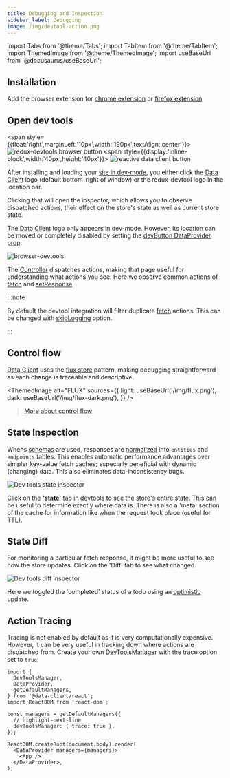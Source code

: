 ```yaml
---
title: Debugging and Inspection
sidebar_label: Debugging
image: /img/devtool-action.png
---
```

import Tabs from '@theme/Tabs';
import TabItem from '@theme/TabItem';
import ThemedImage from '@theme/ThemedImage';
import useBaseUrl from '@docusaurus/useBaseUrl';

## Installation

Add the browser extension for
[chrome extension](https://chrome.google.com/webstore/detail/redux-devtools/lmhkpmbekcpmknklioeibfkpmmfibljd?hl=en)
or
[firefox extension](https://addons.mozilla.org/en-US/firefox/addon/reduxdevtools/)

## Open dev tools

<span style={{float:'right',marginLeft:'10px',width:'190px',textAlign:'center'}}>
![redux-devtools browser button](/img/devtools-browser-button.png)
<span style={{display:'inline-block',width:'40px',height:'40px'}}>
![reactive data client button](/img/client-logo.svg)
</span>
</span>

After installing and loading your [site in dev-mode](https://webpack.js.org/guides/development/), you either
click the <abbr title="Reactive Data Client">Data Client</abbr> logo (default bottom-right of window) or the
redux-devtool logo in the location bar.

Clicking that will open the inspector, which allows you to observe dispatched actions,
their effect on the store's state as well as current store state.

The <abbr title="Reactive Data Client">Data Client</abbr> logo only appears in dev-mode. However, its
location can be moved or completely disabled by setting the [devButton DataProvider prop](../api/DataProvider.md#devbutton).

![browser-devtools](/img/devtool-action.png 'Reactive Data Client devtools')

The [Controller](../api/Controller.md) dispatches actions, making that page useful for understanding
what actions you see. Here we observe common actions of [fetch](../api/Controller.md#fetch)
and [setResponse](../api/Controller.md#setResponse).

:::note

By default the devtool integration will filter duplicate [fetch](../api/Controller.md#fetch) actions.
This can be changed with [skipLogging](../api/DevToolsManager.md#skiplogging) option.

:::

## Control flow

<abbr title="Reactive Data Client">Data Client</abbr> uses the [flux store](https://facebookarchive.github.io/flux/docs/in-depth-overview/) pattern, making debugging
straightforward as each change is traceable and descriptive.

<ThemedImage
  alt="FLUX"
  sources={{
    light: useBaseUrl('/img/flux.png'),
    dark: useBaseUrl('/img/flux-dark.png'),
  }}
/>

> [More about control flow](../concepts/managers.md)

## State Inspection

Whens [schemas](/rest/api/schema) are used, responses are [normalized](../concepts/normalization.md) into `entities`
and `endpoints` tables. This enables automatic performance advantages over simpler key-value fetch caches; especially
beneficial with dynamic (changing) data. This also eliminates data-inconsistency bugs.

![Dev tools state inspector](/img/devtool-state.png 'Reactive Data Client devtools state inspector')

Click on the **'state'**
tab in devtools to see the store's entire state. This can be useful to determine exactly where data is. There is
also a 'meta' section of the cache for information like when the request took place (useful for [TTL](../concepts/expiry-policy.md)).

## State Diff

For monitoring a particular fetch response, it might be more useful to see how the store updates.
Click on the 'Diff' tab to see what changed.

![Dev tools diff inspector](/img/devtool-diff.png 'Reactive Data Client devtools diff')

Here we toggled the 'completed' status of a todo using an [optimistic update](/rest/guides/optimistic-updates).

## Action Tracing

Tracing is not enabled by default as it is very computationally expensive. However, it can be very useful
in tracking down where actions are dispatched from. Create your own [DevToolsManager](../api/DevToolsManager.md)
with the trace option set to `true`:

```tsx title="index.tsx"
import {
  DevToolsManager,
  DataProvider,
  getDefaultManagers,
} from '@data-client/react';
import ReactDOM from 'react-dom';

const managers = getDefaultManagers({
  // highlight-next-line
  devToolsManager: { trace: true },
});

ReactDOM.createRoot(document.body).render(
  <DataProvider managers={managers}>
    <App />
  </DataProvider>,
);
```